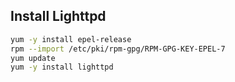 ## Install Lighttpd

```bash
yum -y install epel-release
rpm --import /etc/pki/rpm-gpg/RPM-GPG-KEY-EPEL-7
yum update
yum -y install lighttpd
```
